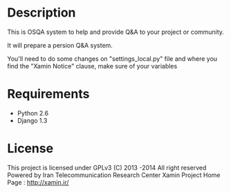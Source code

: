 Description
===========

This is OSQA system to help and provide Q&A to your project or community.

It will prepare a persion Q&A system.

You'll need to do some changes on "settings_local.py" file and 
where you find the "Xamin Notice" clause, make sure of your variables

Requirements
============
 - Python 2.6 
 - Django 1.3

License
=======
This project is licensed under GPLv3
(C) 2013 -2014
All right reserved
Powered by Iran Telecommunication Research Center
Xamin Project Home Page : http://xamin.ir/
